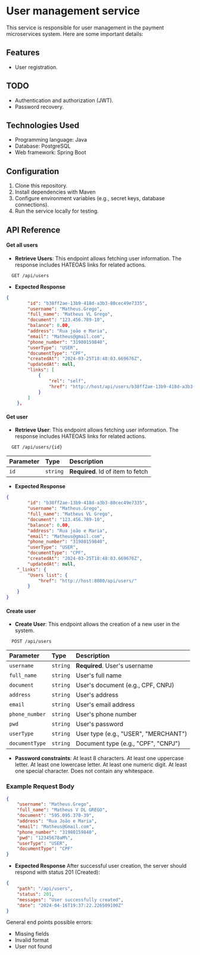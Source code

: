 
# User management service

This service is responsible for user management in the payment microservices system. Here are some important details:

## Features

- User registration.

## TODO

- Authentication and authorization (JWT).
- Password recovery.

## Technologies Used

- Programming language: Java
- Database: PostgreSQL 
- Web framework: Spring Boot

## Configuration

1. Clone this repository.
2. Install dependencies with Maven
3. Configure environment variables (e.g., secret keys, database connections).
4. Run the service locally for testing.

## API Reference

#### Get all users

- **Retrieve Users**: This endpoint allows fetching user information. The response includes HATEOAS links for related actions.

```http
  GET /api/users
```

- **Expected Response**

```json
{
        "id": "b38ff2ae-13b9-418d-a3b3-80cec49e7335",
        "username": "Matheus.Grego",
        "full_name": "Matheus VL Grego",
        "document": "123.456.789-10",
        "balance": 0.00,
        "address": "Rua joão e Maria",
        "email": "Matheus@gmail.com",
        "phone_number": "31980159840",
        "userType": "USER",
        "documentType": "CPF",
        "createdAt": "2024-03-25T18:48:03.669676Z",
        "updatedAt": null,
        "links": [
            {
                "rel": "self",
                "href": "http://host/api/users/b38ff2ae-13b9-418d-a3b3-80cec49e7335"
            }
        ]
    },

```

#### Get user

- **Retrieve User**: This endpoint allows fetching user information. The response includes HATEOAS links for related actions.


```http
  GET /api/users/{id}
```

| Parameter | Type     | Description                       |
| :-------- | :------- | :-------------------------------- |
| `id`      | `string` | **Required**. Id of item to fetch |

- **Expected Response**

```json
{
        "id": "b38ff2ae-13b9-418d-a3b3-80cec49e7335",
        "username": "Matheus.Grego",
        "full_name": "Matheus VL Grego",
        "document": "123.456.789-10",
        "balance": 0.00,
        "address": "Rua joão e Maria",
        "email": "Matheus@gmail.com",
        "phone_number": "31980159840",
        "userType": "USER",
        "documentType": "CPF",
        "createdAt": "2024-03-25T18:48:03.669676Z",
        "updatedAt": null,
    "_links": {
        "Users list": {
            "href": "http://host:8080/api/users/"
        }
    }
}
```



#### Create user

- **Create User**: This endpoint allows the creation of a new user in the system.

```http
  POST /api/users
```

| Parameter   | Type     | Description                       |
| :---------- | :------- | :-------------------------------- |
| `username`  | `string` | **Required**. User's username     |
| `full_name` | `string` | User's full name                   |
| `document`  | `string` | User's document (e.g., CPF, CNPJ) |
| `address`   | `string` | User's address                    |
| `email`     | `string` | User's email address              |
| `phone_number` | `string` | User's phone number            |
| `pwd`       | `string` | User's password                  |
| `userType`  | `string` | User type (e.g., "USER", "MERCHANT") |
| `documentType` | `string` | Document type (e.g., "CPF", "CNPJ") |

- **Password constraints**:
At least 8 characters.
At least one uppercase letter.
At least one lowercase letter.
At least one numeric digit.
At least one special character.
Does not contain any whitespace.

### Example Request Body
```json
{
    "username": "Matheus.Grego",
    "full_name": "Matheus V DL GREGO",
    "document": "595.095.370-39",
    "address": "Rua João e Maria",
    "email": "Matheus@Gmail.com",
    "phone_number": "31980159840",
    "pwd": "12345678aM%",
    "userType": "USER",
    "documentType": "CPF"
}
```
- **Expected Response**
After successful user creation, the server should respond with status 201 (Created):

```json
{
    "path": "/api/users",
    "status": 201,
    "messages": "User successfully created",
    "date": "2024-04-16T19:37:22.226509100Z"
}
```

General end points possible errors:

- Missing fields
- Invalid format
- User not found



